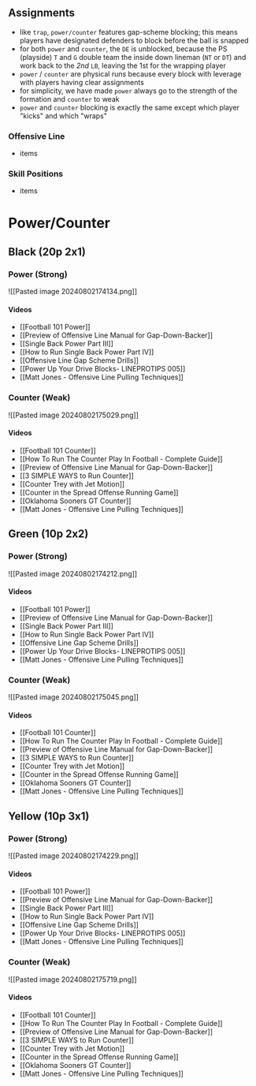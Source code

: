 ## Assignments
- like `trap`, `power/counter` features gap-scheme blocking; this means players have designated defenders to block before the ball is snapped
- for both `power` and `counter`, the `DE` is unblocked, because the PS (playside) `T` and `G` double team the inside down lineman (`NT` or `DT`) and work back to the _2nd_ `LB`, leaving the 1st for the wrapping player
- `power` / `counter` are physical runs because every block with leverage with players having clear assignments
- for simplicity, we have made `power` always go to the strength of the formation and `counter` to weak
- `power` and `counter` blocking is exactly the same except which player "kicks" and which "wraps"

### Offensive Line
- items

### Skill Positions
- items

# Power/Counter

## Black (20p 2x1)

### Power (Strong)
![[Pasted image 20240802174134.png]]
#### Videos
- [[Football 101 Power]]
- [[Preview of Offensive Line Manual for Gap-Down-Backer]]
- [[Single Back Power Part III]]
- [[How to Run Single Back Power Part IV]]
- [[Offensive Line Gap Scheme Drills]]
- [[Power Up Your Drive Blocks- LINEPROTIPS 005]]
- [[Matt Jones - Offensive Line Pulling Techniques]]
### Counter (Weak)
![[Pasted image 20240802175029.png]]
#### Videos
- [[Football 101 Counter]]
- [[How To Run The Counter Play In Football - Complete Guide]]
- [[Preview of Offensive Line Manual for Gap-Down-Backer]]
- [[3 SIMPLE WAYS to Run Counter]]
- [[Counter Trey with Jet Motion]]
- [[Counter in the Spread Offense Running Game]]
- [[Oklahoma Sooners GT Counter]]
- [[Matt Jones - Offensive Line Pulling Techniques]]
## Green (10p 2x2)

### Power (Strong)
![[Pasted image 20240802174212.png]]
#### Videos
- [[Football 101 Power]]
- [[Preview of Offensive Line Manual for Gap-Down-Backer]]
- [[Single Back Power Part III]]
- [[How to Run Single Back Power Part IV]]
- [[Offensive Line Gap Scheme Drills]]
- [[Power Up Your Drive Blocks- LINEPROTIPS 005]]
- [[Matt Jones - Offensive Line Pulling Techniques]]
### Counter (Weak)
![[Pasted image 20240802175045.png]]
#### Videos
- [[Football 101 Counter]]
- [[How To Run The Counter Play In Football - Complete Guide]]
- [[Preview of Offensive Line Manual for Gap-Down-Backer]]
- [[3 SIMPLE WAYS to Run Counter]]
- [[Counter Trey with Jet Motion]]
- [[Counter in the Spread Offense Running Game]]
- [[Oklahoma Sooners GT Counter]]
- [[Matt Jones - Offensive Line Pulling Techniques]]
## Yellow (10p 3x1)

### Power (Strong)
![[Pasted image 20240802174229.png]]
#### Videos
- [[Football 101 Power]]
- [[Preview of Offensive Line Manual for Gap-Down-Backer]]
- [[Single Back Power Part III]]
- [[How to Run Single Back Power Part IV]]
- [[Offensive Line Gap Scheme Drills]]
- [[Power Up Your Drive Blocks- LINEPROTIPS 005]]
- [[Matt Jones - Offensive Line Pulling Techniques]]
### Counter (Weak)
![[Pasted image 20240802175719.png]]
#### Videos
- [[Football 101 Counter]]
- [[How To Run The Counter Play In Football - Complete Guide]]
- [[Preview of Offensive Line Manual for Gap-Down-Backer]]
- [[3 SIMPLE WAYS to Run Counter]]
- [[Counter Trey with Jet Motion]]
- [[Counter in the Spread Offense Running Game]]
- [[Oklahoma Sooners GT Counter]]
- [[Matt Jones - Offensive Line Pulling Techniques]]